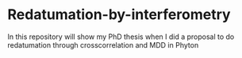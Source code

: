 # Redatumation-by-interferometry
In this repository will show my PhD thesis when I did a proposal to do redatumation through crosscorrelation and MDD in Phyton
